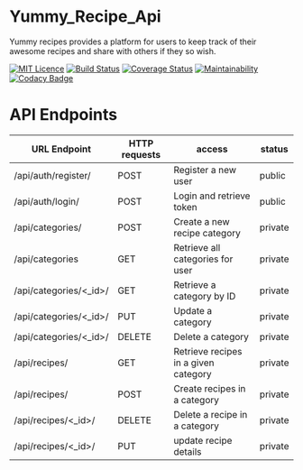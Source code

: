 # Yummy_Recipe_Api
Yummy recipes provides a platform for users to keep track of their awesome recipes and share with others if they so wish.

[![MIT Licence](https://badges.frapsoft.com/os/mit/mit.svg?v=103)](https://opensource.org/licenses/mit-license.php)  [![Build Status](https://travis-ci.org/kevinsamoei/Yummy_Recipe_Api.svg?branch=develop)](https://travis-ci.org/kevinsamoei/Yummy_Recipe_Api)  [![Coverage Status](https://coveralls.io/repos/github/kevinsamoei/Yummy_Recipe_Api/badge.svg?branch=develop)](https://coveralls.io/github/kevinsamoei/Yummy_Recipe_Api?branch=develop)  [![Maintainability](https://api.codeclimate.com/v1/badges/586d92d364bfd5ccd26b/maintainability)](https://codeclimate.com/github/kevinsamoei/Yummy_Recipe_Api/maintainability)  [![Codacy Badge](https://api.codacy.com/project/badge/Grade/04b5b7f72b494b98975830bdadf1edf1)](https://www.codacy.com/app/kevinsamoei/Yummy_Recipe_Api?utm_source=github.com&amp;utm_medium=referral&amp;utm_content=kevinsamoei/Yummy_Recipe_Api&amp;utm_campaign=Badge_Grade)

# API Endpoints

URL Endpoint	|               HTTP requests   | access| status|
----------------|-----------------|-------------|------------------
/api/auth/register/   |      POST	| Register a new user|public
/api/auth/login/	  |     POST	| Login and retrieve token|public
/api/categories/	              |      POST	|  Create a new recipe category|private
/api/categories	              |      GET	|  Retrieve all categories  for user|private
/api/categories/<_id>/   |  	 GET	   | Retrieve a category by ID | private
/api/categories/<_id>/	  |      PUT	|     Update a category |private
/api/categories/<_id>/   |      DELETE	| Delete a category |private
/api/recipes/  |  GET  |Retrieve recipes in a given category |private
/api/recipes/     |     POST	| Create recipes in a category|private
/api/recipes/<_id>/|	DELETE	| Delete a recipe in a category  |private
/api/recipes/<_id>/ |	PUT   	|update recipe details |private
